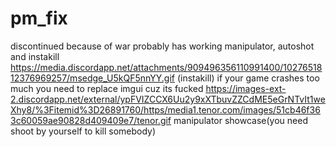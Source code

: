 # pm_fix
discontinued because of war
probably has working manipulator, autoshot and instakill
https://media.discordapp.net/attachments/909496356110991400/1027651812376969257/msedge_U5kQF5nnYY.gif (instakill)
if your game crashes too much you need to replace imgui cuz its fucked
https://images-ext-2.discordapp.net/external/ypFVIZCCX6Uu2y9xXTbuvZZCdME5eGrNTvIt1weXhy8/%3Fitemid%3D26891760/https/media1.tenor.com/images/51cb46f363c60059ae90828d409409e7/tenor.gif
manipulator showcase(you need shoot by yourself to kill somebody)
